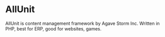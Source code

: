 AllUnit
=======

AllUnit is content management framework by Agave Storm Inc. Written in PHP, best for ERP, good for websites, games.
